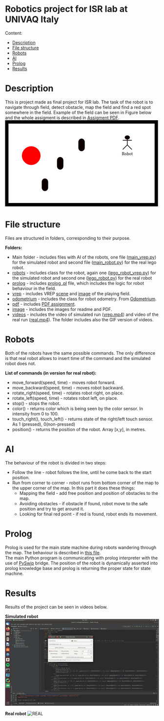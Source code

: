 # Robotics project for ISR lab at UNIVAQ Italy

Content:

- [Description](#description)
- [File structure](#file-structure)
- [Robots](#robots)
- [AI](#ai)
- [Prolog](#prolog)
- [Results](#results)

# Description

This is project made as final project for ISR lab. The task of the robot
is to navigate through field, detect obstacle, map the field and find a
red spot somewhere in the field. Example of the field can be seen in
Figure below and the whole assigment is described in [Assigment PDF](pdf/robotics.pdf).  
![Example of the field for robot](image/robotics.jpg)

# File structure

Files are structured in folders, corresponding to their purpose.

**Folders:**

  - Main folder - includes files with AI of the robots,
    one file ([main_vrep.py](AIs/main_vrep.py)) for the simulated robot and
    second file ([main_robot.py](AIs/main_robot.py)) for the real lego robot.
  - [robots](robots) - includes class for the robot, again
    one ([lego_robot_vrep.py](robots/lego_robot_vrep.py)) for the
    simulated robot and second one ([lego_robot.py](robots/lego_robot.py))
    for the real robot
  - [prolog](prolog) - includes [prolog .pl](prolog/state_machine.pl)
    file, which includes the logic for robot behaviour in the field.
  - [vrep](vrep) - includes VREP [scene](vrep/scene.ttt) and
    [image](vrep/vrep1x1.jpg) of the playing field.
  - [odometrium](odometrium) - includes the class for robot odometry.
    From [Odometrium](https://github.com/sterereo/odometrium).
  - [pdf](pdf) - includes [PDF assignment](pdf/robotics.pdf).
  - [image](image) - includes the images for readme and PDF.
  - [videos](videos) - includes the video of simulated run ([vrep.mp4](videos/vrep.mp4))
    and video of the real run ([real.mp4](videos/real.mp4)). The folder includes also the GIF version
    of videos.

# Robots

Both of the robots have the same possible commands. The only difference
is that real robot allows to insert time of the command and the simulated
robot does not.

**List of commands (in version for real robot):**

  - move_forward(speed, time) - moves robot forward.
  - move_backward(speed, time) - moves robot backward.
  - rotate_right(speed, time) - rotates robot right, on place.
  - rotate_left(speed, time) - rotates robot left, on place.
  - stop() - stops the robot.
  - color() - returns color which is being seen by the color sensor. In
    intensity from 0 to 100.
  - touch_right(), touch_left() - returns state of the right/left touch
    sensor. As 1 (pressed), 0(non-pressed)
  - position() - returns the position of the robot. Array \[x,y\], in metres.

# AI

The behaviour of the robot is divided in two steps:

  - Follow the line - robot follows the line, until he come back to the
    start position.
  - Run from corner to corner - robot runs from bottom corner of the map
    to the upper corner of the map. In this part it does these things:
    - Mapping the field - add free position and position of obstacles
      to the map.
    - Avoiding obstacles - if obstacle if found, robot move to the safe
      position and try to get around it.
    - Looking for final red point - if red is found, robot ends its
      movement.

# Prolog

Prolog is used for the main state machine during robots wandering through
the map. The behaviour is described in [this file](prolog/state_machine.pl).  
The main Python program is communicating with prolog interpreter with
the use of [PySwip](https://github.com/yuce/pyswip) bridge. The position
of the robot is dynamically asserted into prolog knowledge base and
prolog is returning the proper state for state machine.

# Results

Results of the project can be seen in videos below.

**Simulated robot**  
![VREP](videos/vrep.gif)

  
**Real robot**
![REAL](videos/real.gif)